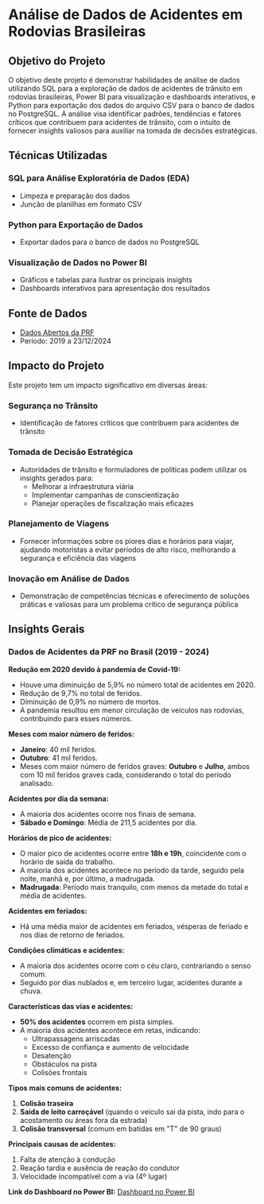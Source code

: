# Análise de Dados de Acidentes em Rodovias Brasileiras

## Objetivo do Projeto
O objetivo deste projeto é demonstrar habilidades de análise de dados utilizando SQL para a exploração de dados de acidentes de trânsito em rodovias brasileiras, Power BI para visualização e dashboards interativos, e Python para exportação dos dados do arquivo CSV para o banco de dados no PostgreSQL. A análise visa identificar padrões, tendências e fatores críticos que contribuem para acidentes de trânsito, com o intuito de fornecer insights valiosos para auxiliar na tomada de decisões estratégicas.

## Técnicas Utilizadas

### SQL para Análise Exploratória de Dados (EDA)
- Limpeza e preparação dos dados
- Junção de planilhas em formato CSV

### Python para Exportação de Dados
- Exportar dados para o banco de dados no PostgreSQL

### Visualização de Dados no Power BI
- Gráficos e tabelas para ilustrar os principais insights
- Dashboards interativos para apresentação dos resultados

## Fonte de Dados
- [Dados Abertos da PRF](https://www.gov.br/prf/pt-br/acesso-a-informacao/dados-abertos/dados-abertos-da-prf)
- Período: 2019 a 23/12/2024

## Impacto do Projeto
Este projeto tem um impacto significativo em diversas áreas:

### Segurança no Trânsito
- Identificação de fatores críticos que contribuem para acidentes de trânsito

### Tomada de Decisão Estratégica
- Autoridades de trânsito e formuladores de políticas podem utilizar os insights gerados para:
  - Melhorar a infraestrutura viária
  - Implementar campanhas de conscientização
  - Planejar operações de fiscalização mais eficazes

### Planejamento de Viagens
- Fornecer informações sobre os piores dias e horários para viajar, ajudando motoristas a evitar períodos de alto risco, melhorando a segurança e eficiência das viagens

### Inovação em Análise de Dados
- Demonstração de competências técnicas e oferecimento de soluções práticas e valiosas para um problema crítico de segurança pública

## Insights Gerais

### Dados de Acidentes da PRF no Brasil (2019 - 2024)

**Redução em 2020 devido à pandemia de Covid-19:**
- Houve uma diminuição de 5,9% no número total de acidentes em 2020.
- Redução de 9,7% no total de feridos.
- Diminuição de 0,9% no número de mortos.
- A pandemia resultou em menor circulação de veículos nas rodovias, contribuindo para esses números.

**Meses com maior número de feridos:**
- **Janeiro**: 40 mil feridos.
- **Outubro**: 41 mil feridos.
- Meses com maior número de feridos graves: **Outubro** e **Julho**, ambos com 10 mil feridos graves cada, considerando o total do período analisado.

**Acidentes por dia da semana:**
- A maioria dos acidentes ocorre nos finais de semana.
- **Sábado e Domingo**: Média de 211,5 acidentes por dia.

**Horários de pico de acidentes:**
- O maior pico de acidentes ocorre entre **18h e 19h**, coincidente com o horário de saída do trabalho.
- A maioria dos acidentes acontece no período da tarde, seguido pela noite, manhã e, por último, a madrugada.
- **Madrugada**: Período mais tranquilo, com menos da metade do total e média de acidentes.

**Acidentes em feriados:**
- Há uma média maior de acidentes em feriados, vésperas de feriado e nos dias de retorno de feriados.

**Condições climáticas e acidentes:**
- A maioria dos acidentes ocorre com o céu claro, contrariando o senso comum.
- Seguido por dias nublados e, em terceiro lugar, acidentes durante a chuva.

**Características das vias e acidentes:**
- **50% dos acidentes** ocorrem em pista simples.
- A maioria dos acidentes acontece em retas, indicando:
  - Ultrapassagens arriscadas
  - Excesso de confiança e aumento de velocidade
  - Desatenção
  - Obstáculos na pista
  - Colisões frontais

**Tipos mais comuns de acidentes:**
1. **Colisão traseira**
2. **Saída de leito carroçável** (quando o veículo sai da pista, indo para o acostamento ou áreas fora da estrada)
3. **Colisão transversal** (comum em batidas em "T" de 90 graus)

**Principais causas de acidentes:**
1. Falta de atenção à condução
2. Reação tardia e ausência de reação do condutor
3. Velocidade incompatível com a via (4º lugar)

**Link do Dashboard no Power BI:**
[Dashboard no Power BI](https://app.powerbi.com/view?r=eyJrIjoiNTE0NGY1YjYtOGUzMy00ODg3LWE3NmQtMjBiYWIxZDExYzE1IiwidCI6Ijg0MmQ2OTI3LWYzOWMtNDU0Ni04ODg3LWMxNTYxYWMyOTA1NiJ9)
